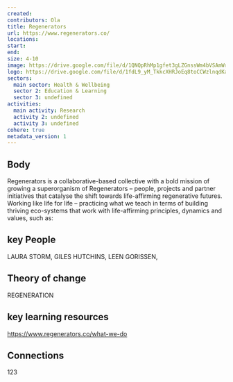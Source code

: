 ```yaml
---
created:
contributors: Ola
title: Regenerators
url: https://www.regenerators.co/
locations: 
start: 
end: 
size: 4-10
image: https://drive.google.com/file/d/1QNQpRhMp1gfet3gLZGnssWm4bVSAmWrt/view?usp=drive_link
logo: https://drive.google.com/file/d/1fdL9_yM_TkkcXHRJoEq8toCCWzlnqdKa/view?usp=drive_link
sectors:
  main sector: Health & Wellbeing
  sector 2: Education & Learning
  sector 3: undefined
activities: 
  main activity: Research
  activity 2: undefined
  activity 3: undefined
cohere: true
metadata_version: 1
---
```



## Body

Regenerators is a collaborative-based collective with a bold mission of growing a superorganism of Regenerators – people, projects and partner initiatives that catalyse the shift towards life-affirming regenerative futures. Working like life for life – practicing what we teach in terms of building thriving eco-systems that work with life-affirming principles, dynamics and values, such as:

## key People

LAURA STORM, 
GILES HUTCHINS, 
LEEN GORISSEN,

## Theory of change

REGENERATION

## key learning resources

https://www.regenerators.co/what-we-do

## Connections

123


